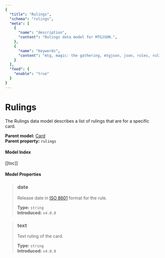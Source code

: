 ```yaml
---
{
  "title": "Rulings",
  "schema": "rulings",
  "meta": [
    {
      "name": "description",
      "content": "Rulings data model for MTGJSON.",
    },
    {
      "name": "keywords",
      "content": "mtg, magic: the gathering, mtgjson, json, rules, rulings, ruling",
    }
  ],
  "feed": {
    "enable": "true"
  }
}
---
```


# Rulings

The Rulings data model describes a list of rulings that are for a specific card.

**Parent model:** [Card](../card/)  
**Parent property:** `rulings`

#### Model Index

[[toc]]

#### Model Properties

<PropertyToggler/>

> ### date  
> Release date in [ISO 8601](https://www.iso.org/iso-8601-date-and-time-format.html) format for the rule.  
>
> **Type:** `string`  
> **Introduced:** `v4.0.0`

> ### text  
> Text ruling of the card.  
>
> **Type:** `string`  
> **Introduced:** `v4.0.0`
